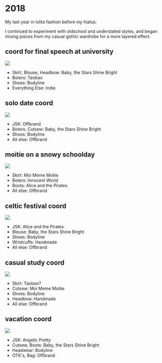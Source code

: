 # 2018

My last year in lolita fashion before my hiatus.

I continued to experiment with oldschool and understated styles, and began mixing pieces from my casual gothic wardrobe for a more layered effect.

## coord for final speech at university
<img src="/img/coords/archive/15.png">

* Skirt, Blouse, Headbow: Baby, the Stars Shine Bright
* Bolero: Taobao
* Shoes: Bodyline
* Everything Else: Indie

## solo date coord
<img src="/img/coords/archive/13.png">

* JSK: Offbrand
* Bolero, Cutsew: Baby, the Stars Shine Bright
* Shoes: Bodyline
* All else: Offbrand

## moitie on a snowy schoolday
<img src="/img/coords/archive/12.png">

* Skirt: Moi Meme Moitie
* Bolero: Innocent World
* Boots: Alice and the Pirates
* All else: Offbrand

## celtic festival coord
<img src="/img/coords/archive/11.png">

* JSK: Alice and the Pirates
* Blouse: Baby, the Stars Shine Bright
* Shoes: Bodyline
* Wristcuffs: Handmade
* All else: Offbrand

## casual study coord
<img src="/img/coords/archive/10.png">

* Skirt: Taobao?
* Cutsew: Moi Meme Moitie
* Shoes: Bodyline
* Headbow: Handmade
* All else: Offbrand

## vacation coord
<img src="/img/coords/archive/9.png">

* JSK: Angelic Pretty
* Cutsew, Boots: Baby, the Stars Shine Bright
* Headwear: Bodyline
* OTK's, Bag: Offbrand